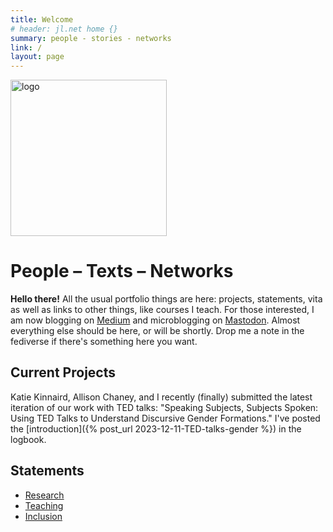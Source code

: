 ```yaml
---
title: Welcome
# header: jl.net home {}
summary: people - stories - networks
link: /
layout: page
---
```


<img src="{{site.url}}/assets/images/jlnet.png" alt="logo" width="250">

# People – Texts – Networks

**Hello there!** All the usual portfolio things are here: projects, statements, vita as well as links to other things, like courses I teach. For those interested, I am now blogging on [Medium](https://medium.com/@johnlaudun) and microblogging on [Mastodon](https://hcommons.social/@johnlaudun). Almost everything else should be here, or will be shortly. Drop me a note in the fediverse if there's something here you want.

## Current Projects

Katie Kinnaird, Allison Chaney, and I recently (finally) submitted the latest iteration of our work with TED talks: "Speaking Subjects, Subjects Spoken: Using TED Talks to Understand Discursive Gender Formations." I've posted the [introduction]({% post_url 2023-12-11-TED-talks-gender %}) in the logbook.

## Statements
- [Research](portfolio/state-research.html)
- [Teaching](portfolio/state-teaching.html)
- [Inclusion](portfolio/state-inclusion.html)